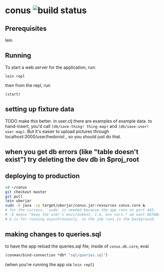 # conus ![build status](https://api.travis-ci.org/conusio/conus.svg?branch=master)

## Prerequisites

lein

## Running

To start a web server for the application, run:

    lein repl
   
   
then from the repl, run 

    (start)
    
    
    
## setting up fixture data

TODO make this better.
in user.clj there are examples of example data. to hand-insert, you'd call `(db/save-thing! thing-map)` and `(db/save-user! user-map)`. But it's easier to upload pictures through localhost:3000/user/hedonist , so you should just do that. 


## when you get db errors (like "table doesn't exist") try deleting the dev db in $proj_root

## deploying to production

```bash
cd ~/conus
git checkout master
git pull
lein uberjar
sudo -E java -cp target/uberjar/conus.jar:resources conus.core &
# for the curious, `sudo` is needed because the app runs on port 443.
# -E means "keep the user's environment, i.e. env vars." we want DATABASE_URL, LEIN_ROOT, and a few others.
# & is for running asynchronously, so the job runs in the background
```

## making changes to queries.sql

to have the app reload the queries.sql file, inside of `conus.db.core`, eval
```clojure
(conman/bind-connection *db* "sql/queries.sql")
```
(when you're running the app via `lein repl`)
